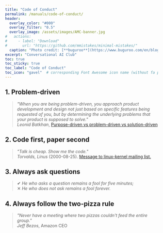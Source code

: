 ```yaml
---
title: "Code of Conduct"
permalink: /manuals/code-of-conduct/
header:
  overlay_color: "#000"
  overlay_filter: "0.5"
  overlay_image: /assets/images/AMC-banner.jpg
#   actions:
#     - label: "Download"
#       url: "https://github.com/mmistakes/minimal-mistakes/"
  caption: "Photo credit: [**buguroo**](https://www.buguroo.com/en/blog/topic/ai)"
excerpt: "Conversational AI Club"
toc: true
toc_sticky: true
toc_label: "Code of Conduct"
toc_icon: "gavel"  # corresponding Font Awesome icon name (without fa prefix)
---
```


## 1. Problem-driven

> _"When you are being problem-driven, you approach product development and design not just based on specific features being requested of you, but by determining the underlying problems that your product is supposed to solve."_  
> <cite>Leonid Batkhan</cite>, [Purpose-driven vs problem-driven vs solution-driven](http://www.lenetek.com/blog/purpose-driven-problem-driven-solution-driven/)

## 2. Code first, paper second

> _"Talk is cheap. Show me the code."_  
> <cite>Torvalds, Linus</cite> (2000-08-25). [Message to linux-kernel mailing list.](https://lkml.org/lkml/2000/8/25/132)

## 3. Always ask questions

> ✔ _He who asks a question remains a fool for five minutes;_  
> ✕ _He who does not ask remains a fool forever._

## 4. Always follow the **two-pizza rule**

> _"Never have a meeting where two pizzas couldn't feed the entire group."_  
> <cite>Jeff Bezos</cite>, Amazon CEO
